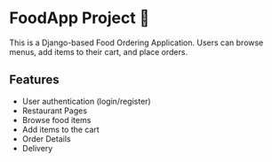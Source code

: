 # FoodApp Project 🍔

This is a Django-based Food Ordering Application. Users can browse menus, add items to their cart, and place orders.

## Features
- User authentication (login/register)
- Restaurant Pages
- Browse food items
- Add items to the cart
- Order Details
- Delivery

